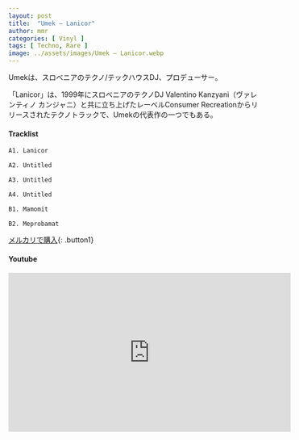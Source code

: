 ```yaml
---
layout: post
title:  "Umek – Lanicor"
author: mmr
categories: [ Vinyl ]
tags: [ Techno, Rare ]
image: ../assets/images/Umek – Lanicor.webp
---
```


Umekは、スロベニアのテクノ/テックハウスDJ、プロデューサー。

「Lanicor」は、1999年にスロベニアのテクノDJ Valentino Kanzyani（ヴァレンティノ カンジャニ）と共に立ち上げたレーベルConsumer Recreationからリリースされたテクノトラックで、Umekの代表作の一つでもある。

#### Tracklist
```md
A1. Lanicor

A2. Untitled

A3. Untitled

A4. Untitled

B1. Mamomit

B2. Meprobamat
```

[メルカリで購入](https://jp.mercari.com/item/m82061331358?afid=6142608987){: .button1}

#### Youtube
<iframe width="560" height="315" src="https://www.youtube.com/embed/YRyd_O3_FHk?si=w6CWgmpOFpLPchaO" title="YouTube video player" frameborder="0" allow="accelerometer; autoplay; clipboard-write; encrypted-media; gyroscope; picture-in-picture; web-share" referrerpolicy="strict-origin-when-cross-origin" allowfullscreen></iframe>
